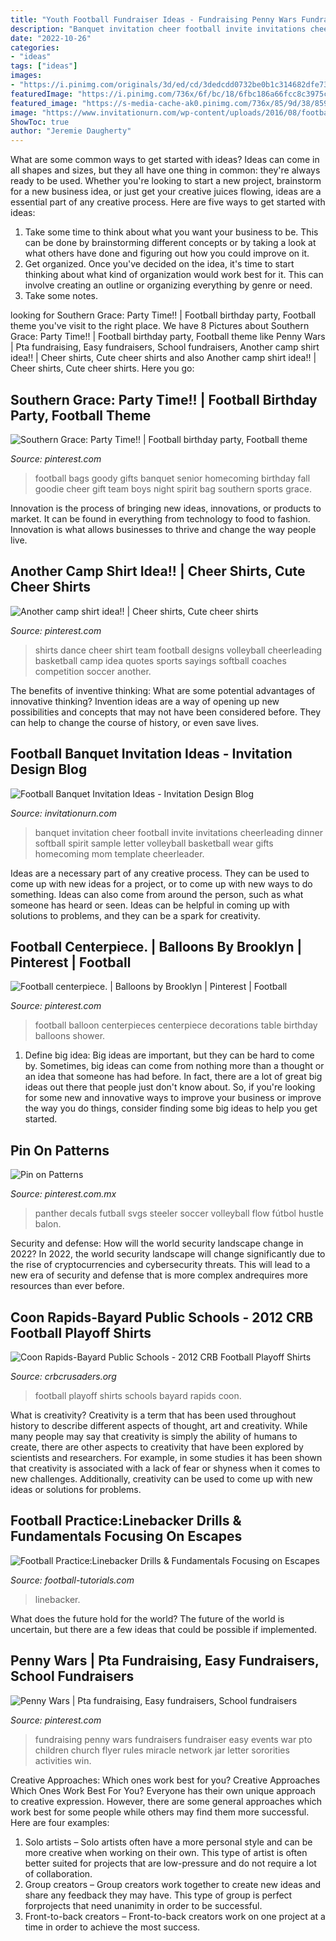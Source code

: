 ```yaml
---
title: "Youth Football Fundraiser Ideas - Fundraising Penny Wars Fundraisers Fundraiser Easy Events War Pto Children Church Flyer Rules Miracle Network Jar Letter Sororities Activities Win"
description: "Banquet invitation cheer football invite invitations cheerleading dinner softball spirit sample letter volleyball basketball wear gifts homecoming mom template cheerleader"
date: "2022-10-26"
categories:
- "ideas"
tags: ["ideas"]
images:
- "https://i.pinimg.com/originals/3d/ed/cd/3dedcdd0732be0b1c314682dfe7396da.jpg"
featuredImage: "https://i.pinimg.com/736x/6f/bc/18/6fbc186a66fcc8c3975c5fb60053b2b7.jpg"
featured_image: "https://s-media-cache-ak0.pinimg.com/736x/85/9d/38/859d38c775e1403a2845edd4b4f71cfa--football-centerpieces-balloon-centerpieces.jpg"
image: "https://www.invitationurn.com/wp-content/uploads/2016/08/football_banquet_invitation_ideas.jpg"
ShowToc: true
author: "Jeremie Daugherty"
---
```



What are some common ways to get started with ideas?
Ideas can come in all shapes and sizes, but they all have one thing in common: they're always ready to be used. Whether you're looking to start a new project, brainstorm for a new business idea, or just get your creative juices flowing, ideas are a essential part of any creative process. Here are five ways to get started with ideas: 
1. Take some time to think about what you want your business to be. This can be done by brainstorming different concepts or by taking a look at what others have done and figuring out how you could improve on it. 
2. Get organized. Once you've decided on the idea, it's time to start thinking about what kind of organization would work best for it. This can involve creating an outline or organizing everything by genre or need. 
3. Take some notes.

	

		
looking for Southern Grace: Party Time!! | Football birthday party, Football theme you've visit to the right place. We have 8 Pictures about Southern Grace: Party Time!! | Football birthday party, Football theme like Penny Wars | Pta fundraising, Easy fundraisers, School fundraisers, Another camp shirt idea!! | Cheer shirts, Cute cheer shirts and also Another camp shirt idea!! | Cheer shirts, Cute cheer shirts. Here you go:
		
    
## Southern Grace: Party Time!! | Football Birthday Party, Football Theme

<img loading=lazy src="https://i.pinimg.com/originals/3d/ed/cd/3dedcdd0732be0b1c314682dfe7396da.jpg" onerror="this.onerror=null;this.src='https://tse2.mm.bing.net/th?id=OIP.AP1z0YY1gwI9UptDQUD-swHaJ4&amp;pid=15.1';" alt="Southern Grace: Party Time!! | Football birthday party, Football theme">

_Source: pinterest.com_

>football bags goody gifts banquet senior homecoming birthday fall goodie cheer gift team boys night spirit bag southern sports grace. 

	

Innovation is the process of bringing new ideas, innovations, or products to market. It can be found in everything from technology to food to fashion. Innovation is what allows businesses to thrive and change the way people live.

    
## Another Camp Shirt Idea!! | Cheer Shirts, Cute Cheer Shirts

<img loading=lazy src="https://i.pinimg.com/originals/d2/6c/85/d26c85eb8eb9b571b7b9981ebc7c3cec.jpg" onerror="this.onerror=null;this.src='https://tse1.mm.bing.net/th?id=OIP.gHTHJN3eLX0YiNYpArZJwwHaJ4&amp;pid=15.1';" alt="Another camp shirt idea!! | Cheer shirts, Cute cheer shirts">

_Source: pinterest.com_

>shirts dance cheer shirt team football designs volleyball cheerleading basketball camp idea quotes sports sayings softball coaches competition soccer another. 

	

The benefits of inventive thinking: What are some potential advantages of innovative thinking?
Invention ideas are a way of opening up new possibilities and concepts that may not have been considered before. They can help to change the course of history, or even save lives.

    
## Football Banquet Invitation Ideas - Invitation Design Blog

<img loading=lazy src="https://www.invitationurn.com/wp-content/uploads/2016/08/football_banquet_invitation_ideas.jpg" onerror="this.onerror=null;this.src='https://tse4.mm.bing.net/th?id=OIP.pvbK_n7GuujaWk2i366BfQHaJ3&amp;pid=15.1';" alt="Football Banquet Invitation Ideas - Invitation Design Blog">

_Source: invitationurn.com_

>banquet invitation cheer football invite invitations cheerleading dinner softball spirit sample letter volleyball basketball wear gifts homecoming mom template cheerleader. 

	

Ideas are a necessary part of any creative process. They can be used to come up with new ideas for a project, or to come up with new ways to do something. Ideas can also come from around the person, such as what someone has heard or seen. Ideas can be helpful in coming up with solutions to problems, and they can be a spark for creativity.

    
## Football Centerpiece. | Balloons By Brooklyn | Pinterest | Football

<img loading=lazy src="https://s-media-cache-ak0.pinimg.com/736x/85/9d/38/859d38c775e1403a2845edd4b4f71cfa--football-centerpieces-balloon-centerpieces.jpg" onerror="this.onerror=null;this.src='https://tse4.mm.bing.net/th?id=OIP.qenEBLheON28HyYg6GDl-wHaJ4&amp;pid=15.1';" alt="Football centerpiece. | Balloons by Brooklyn | Pinterest | Football">

_Source: pinterest.com_

>football balloon centerpieces centerpiece decorations table birthday balloons shower. 

	

1. Define big idea:
Big ideas are important, but they can be hard to come by. Sometimes, big ideas can come from nothing more than a thought or an idea that someone has had before. In fact, there are a lot of great big ideas out there that people just don't know about. So, if you're looking for some new and innovative ways to improve your business or improve the way you do things, consider finding some big ideas to help you get started.

    
## Pin On Patterns

<img loading=lazy src="https://i.pinimg.com/736x/6f/bc/18/6fbc186a66fcc8c3975c5fb60053b2b7.jpg" onerror="this.onerror=null;this.src='https://tse2.mm.bing.net/th?id=OIP.6QV19P6LhXGlSqLFV1X_EAHaK7&amp;pid=15.1';" alt="Pin on Patterns">

_Source: pinterest.com.mx_

>panther decals futball svgs steeler soccer volleyball flow fútbol hustle balon. 

	

Security and defense: How will the world security landscape change in 2022?
In 2022, the world security landscape will change significantly due to the rise of cryptocurrencies and cybersecurity threats. This will lead to a new era of security and defense that is more complex andrequires more resources than ever before.

    
## Coon Rapids-Bayard Public Schools - 2012 CRB Football Playoff Shirts

<img loading=lazy src="http://www.crbcrusaders.org/vimages/shared/vnews/stories/50822ba864646/1_1350708745599.jpg" onerror="this.onerror=null;this.src='https://tse1.mm.bing.net/th?id=OIP._EDC_jm8HyPuHvBIQsx3-wHaGw&amp;pid=15.1';" alt="Coon Rapids-Bayard Public Schools - 2012 CRB Football Playoff Shirts">

_Source: crbcrusaders.org_

>football playoff shirts schools bayard rapids coon. 

	

What is creativity?
Creativity is a term that has been used throughout history to describe different aspects of thought, art and creativity. While many people may say that creativity is simply the ability of humans to create, there are other aspects to creativity that have been explored by scientists and researchers. For example, in some studies it has been shown that creativity is associated with a lack of fear or shyness when it comes to new challenges. Additionally, creativity can be used to come up with new ideas or solutions for problems.

    
## Football Practice:Linebacker Drills &amp; Fundamentals Focusing On Escapes

<img loading=lazy src="https://www.football-tutorials.com/wp-content/uploads/2012/11/linebacker-drills-video.jpg" onerror="this.onerror=null;this.src='https://tse2.mm.bing.net/th?id=OIP.yyutc2Xmm8wGwaBKmOZ79gHaFQ&amp;pid=15.1';" alt="Football Practice:Linebacker Drills &amp; Fundamentals Focusing on Escapes">

_Source: football-tutorials.com_

>linebacker. 

	

What does the future hold for the world?
The future of the world is uncertain, but there are a few ideas that could be possible if implemented.

    
## Penny Wars | Pta Fundraising, Easy Fundraisers, School Fundraisers

<img loading=lazy src="https://i.pinimg.com/736x/a2/da/dc/a2dadc5c48b3fa7487a797eed68ad849.jpg" onerror="this.onerror=null;this.src='https://tse1.mm.bing.net/th?id=OIP.mtL8QKeKyXdU8jN0ui59gwHaLc&amp;pid=15.1';" alt="Penny Wars | Pta fundraising, Easy fundraisers, School fundraisers">

_Source: pinterest.com_

>fundraising penny wars fundraisers fundraiser easy events war pto children church flyer rules miracle network jar letter sororities activities win. 

	

Creative Approaches: Which ones work best for you?
Creative Approaches Which Ones Work Best For You?
Everyone has their own unique approach to creative expression. However, there are some general approaches which work best for some people while others may find them more successful. Here are four examples: 

1) Solo artists – Solo artists often have a more personal style and can be more creative when working on their own. This type of artist is often better suited for projects that are low-pressure and do not require a lot of collaboration. 
2) Group creators – Group creators work together to create new ideas and share any feedback they may have. This type of group is perfect forprojects that need unanimity in order to be successful. 
3) Front-to-back creators – Front-to-back creators work on one project at a time in order to achieve the most success.

